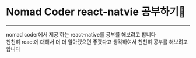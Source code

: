 # Nomad Coder react-natvie 공부하기🔑
<hr/>
nomad coder에서 제공 하는 react-native를 공부를 해보려고 합니다<br>
천천히 react에 대해서 더 더 알아겠으면 좋겠다고 생각하여서 
천천히 공부를 해보려고 합니다